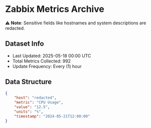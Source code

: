 # Zabbix Metrics Archive

⚠️ **Note**: Sensitive fields like hostnames and system descriptions are redacted.

## Dataset Info
- Last Updated: 2025-05-18 00:00 UTC
- Total Metrics Collected: 992
- Update Frequency: Every (1) hour

## Data Structure
```json
{
    "host": "redacted",
    "metric": "CPU Usage",
    "value": "12.5",
    "units": "%",
    "timestamp": "2024-05-21T12:00:00"
}
```
